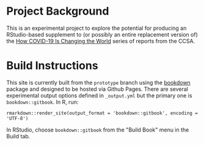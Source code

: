 
# Project Background #

This is an experimental project to explore the potential for producing
an RStudio-based supplement to (or possibly an entire replacement version of)
the [How COVID-19 Is Changing the World][covid2] series of reports from the CCSA.

[covid2]: https://unstats.un.org/unsd/ccsa/documents/covid19-report-ccsa_vol2.pdf

# Build Instructions #

This site is currently built from the `prototype` branch using the [bookdown](https://bookdown.org)
package and designed to be hosted via Github Pages.  There are several
experimental output options defined in `_output.yml` but the primary one is
`bookdown::gitbook`. In R, run:

````
rmarkdown::render_site(output_format = 'bookdown::gitbook', encoding = 'UTF-8')
````

In RStudio, choose `bookdown::gitbook` from the "Build Book" menu in the Build tab.
